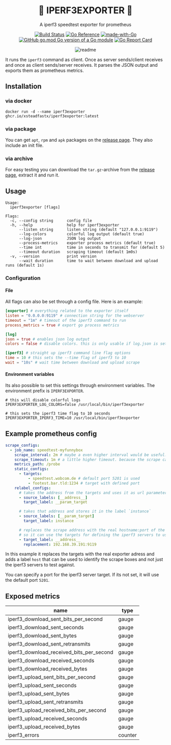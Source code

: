 <h1 align="center">🚄 IPERF3EXPORTER 💨</h1>
<div align="center">

A iperf3 speedtest exporter for prometheus

[![Build Status](https://ci.xsfx.dev/api/badges/xsteadfastx/iperf3exporter/status.svg?ref=refs/heads/main)](https://ci.xsfx.dev/xsteadfastx/iperf3exporter)
[![Go Reference](https://pkg.go.dev/badge/go.xsfx.dev/iperf3exporter.svg)](https://pkg.go.dev/go.xsfx.dev/iperf3exporter)
[![made-with-Go](https://img.shields.io/badge/Made%20with-Go-1f425f.svg)](http://golang.org)
[![GitHub go.mod Go version of a Go module](https://img.shields.io/github/go-mod/go-version/xsteadfastx/iperf3exporter.svg)](https://github.com/xsteadfastx/iperf3exporter)
[![Go Report Card](https://goreportcard.com/badge/go.xsfx.dev/iperf3exporter)](https://goreportcard.com/report/go.xsfx.dev/iperf3exporter)

![readme](./README.gif)

</div>

It runs the `iperf3` command as client. Once as server sends/client receives and once as client sends/server receives. It parses the JSON output and exports them as prometheus metrics.

## Installation

### via docker

```shell
docker run -d --name iperf3exporter ghcr.io/xsteadfastx/iperf3exporter:latest
```

### via package

You can get `apt`, `rpm` and `apk` packages on the [release page](https://github.com/xsteadfastx/iperf3exporter/releases). They also include an init file.

### via archive

For easy testing you can download the `tar.gz`-archive from the [release page](https://github.com/xsteadfastx/iperf3exporter/releases), extract it and run it.

## Usage

```shell
Usage:
  iperf3exporter [flags]

Flags:
  -c, --config string      config file
  -h, --help               help for iperf3exporter
      --listen string      listen string (default "127.0.0.1:9119")
      --log-colors         colorful log output (default true)
      --log-json           JSON log output
      --process-metrics    exporter process metrics (default true)
      --time int           time in seconds to transmit for (default 5)
      --timeout duration   scraping timeout (default 1m0s)
  -v, --version            print version
      --wait duration      time to wait between download and upload runs (default 1s)
```

### Configuration

#### File

All flags can also be set through a config file. Here is an example:

```toml
[exporter] # everything related to the exporter itself
listen = "0.0.0.0:9119" # connection string for the webserver
timeout = "1m" # timeout of the iperf3 command to run
process_metrics = true # export go process metrics

[log]
json = true # enables json log output
colors = false # disable colors. this is only usable if log.json is set to false

[iperf3] # straight up iperf3 command line flag options
time = 10 # this sets the --time flag of iperf3 to 10
wait = "10s" # wait time between download and upload scrape
```

#### Environment variables

Its also possible to set this settings through environment variables. The environment prefix is `IPERF3EXPORTER`.

```shell
# this will disable colorful logs
IPERF3EXPORTER_LOG_COLORS=false /usr/local/bin/iperf3exporter

# this sets the iperf3 time flag to 10 seconds
IPERF3EXPORTER_IPERF3_TIME=10 /usr/local/bin/iperf3exporter
```

## Example prometheus config

```yaml
scrape_configs:
  - job_name: speedtest-myfunnybox
    scrape_interval: 2m # maybe a even higher interval would be useful. not fill the whole traffic just with speedtests ;-)
    scrape_timeout: 1m # a little higher timeout. because the scrape can take a while
    metrics_path: /probe
    static_configs:
      - targets:
          - speedtest.wobcom.de # default port 5201 is used
          - footest.bar.tld:1234 # target with defined port
    relabel_configs:
      # takes the address from the targets and uses it as url parameter key `target`
      - source_labels: [__address__]
        target_label: __param_target

      # takes that address and stores it in the label `instance`
      - source_labels: [__param_target]
        target_label: instance

      # replaces the scrape address with the real hostname:port of the exporter.
      # so it can use the targets for defining the iperf3 servers to use.
      - target_label: __address__
        replacement: 192.168.39.191:9119
```

In this example it replaces the targets with the real exporter adress and adds a label `host` that can be used to identify the scrape boxes and not just the iperf3 servers to test against.

You can specify a port for the iperf3 server target. If its not set, it will use the default port `5201`.

## Exposed metrics

| name                                     | type    |
| ---------------------------------------- | ------- |
| iperf3_download_sent_bits_per_second     | gauge   |
| iperf3_download_sent_seconds             | gauge   |
| iperf3_download_sent_bytes               | gauge   |
| iperf3_download_sent_retransmits         | gauge   |
| iperf3_download_received_bits_per_second | gauge   |
| iperf3_download_received_seconds         | gauge   |
| iperf3_download_received_bytes           | gauge   |
| iperf3_upload_sent_bits_per_second       | gauge   |
| iperf3_upload_sent_seconds               | gauge   |
| iperf3_upload_sent_bytes                 | gauge   |
| iperf3_upload_sent_retransmits           | gauge   |
| iperf3_upload_received_bits_per_second   | gauge   |
| iperf3_upload_received_seconds           | gauge   |
| iperf3_upload_received_bytes             | gauge   |
| iperf3_errors                            | counter |

